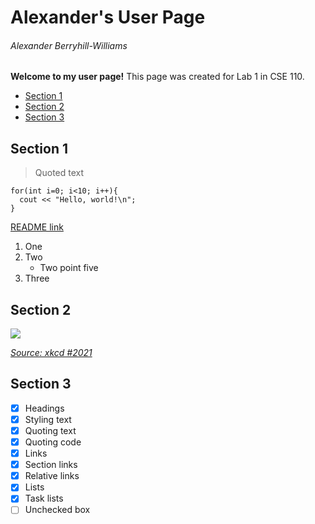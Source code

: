 # Alexander's User Page
###### Alexander Berryhill-Williams

**Welcome to my user page!** This page was created for Lab 1 in CSE 110.

- [Section 1](#section-1) 
- [Section 2](#section-2)
- [Section 3](#section-3)

## Section 1

> Quoted text

```
for(int i=0; i<10; i++){
  cout << "Hello, world!\n";
}
```

[README link](README.md)

1. One
2. Two
   - Two point five
3. Three

## Section 2

![](https://imgs.xkcd.com/comics/software_development.png)

[*Source: xkcd #2021*](https://xkcd.com/2021/)

## Section 3

- [x] Headings
- [x] Styling text
- [x] Quoting text
- [x] Quoting code
- [x] Links
- [x] Section links
- [x] Relative links
- [x] Lists
- [x] Task lists
- [ ] Unchecked box

